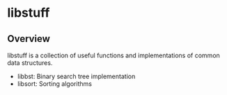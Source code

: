 # libstuff

## Overview

libstuff is a collection of useful functions and implementations of common data structures.

- libbst: Binary search tree implementation
- libsort: Sorting algorithms